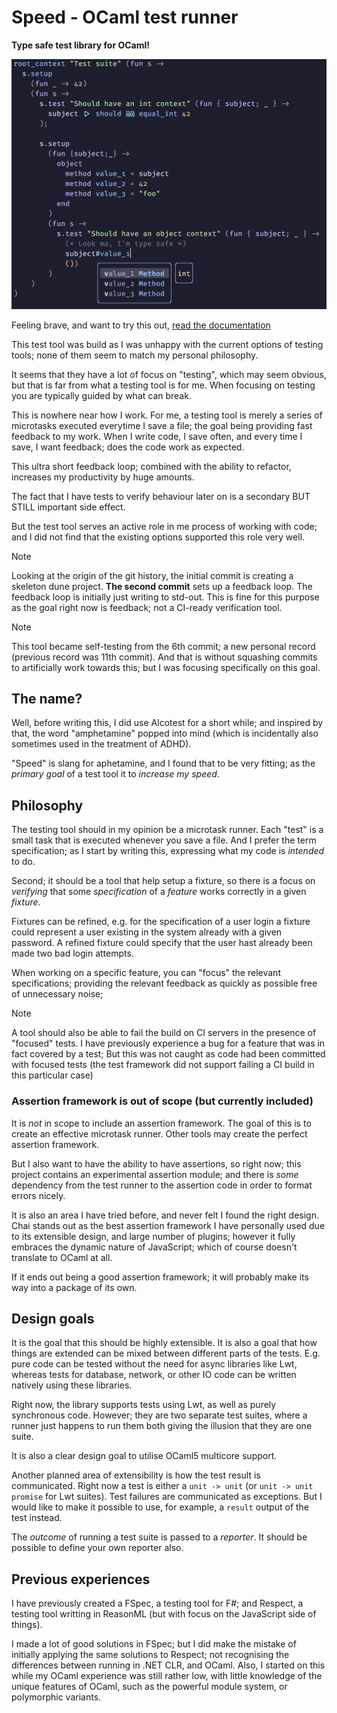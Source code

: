 # Speed - OCaml test runner

**Type safe test library for OCaml!**

![image showing code completion](./type-safe.png)

Feeling brave, and want to try this out, [read the
documentation](./DOCUMENTATION.MD)

This test tool was build as I was unhappy with the current options of testing
tools; none of them seem to match my personal philosophy.

It seems that they have a lot of focus on "testing", which may seem obvious, but
that is far from what a testing tool is for me. When focusing on testing you
are typically guided by what can break.

This is nowhere near how I work. For me, a testing tool is merely a series of
microtasks executed everytime I save a file; the goal being providing fast
feedback to my work. When I write code, I save often, and every time I save, I
want feedback; does the code work as expected.

This ultra short feedback loop; combined with the ability to refactor, increases
my productivity by huge amounts.

The fact that I have tests to verify behaviour later on is a secondary BUT STILL
important side effect.

But the test tool serves an active role in me process of working with code; and
I did not find that the existing options supported this role very well.

> [!NOTE]
> Looking at the origin of the git history, the initial commit is creating a
> skeleton dune project. **The second commit** sets up a feedback loop. The
> feedback loop is initially just writing to std-out. This is fine for this
> purpose as the goal right now is feedback; not a CI-ready verification tool.

> [!NOTE]
> This tool became self-testing from the 6th commit; a new personal
> record (previous record was 11th commit). And that is without squashing
> commits to artificially work towards this; but I was focusing specifically on
> this goal.

## The name?

Well, before writing this, I did use Alcotest for a short while; and inspired by
that, the word "amphetamine" popped into mind (which is incidentally also
sometimes used in the treatment of ADHD).

"Speed" is slang for aphetamine, and I found that to be very fitting; as the
_primary goal_ of a test tool it to _increase my speed_.

## Philosophy

The testing tool should in my opinion be a microtask runner. Each "test" is a
small task that is executed whenever you save a file. And I prefer the term
specification; as I start by writing this, expressing what my code is _intended_
to do.

Second; it should be a tool that help setup a fixture, so there is a focus on
_verifying_ that some _specification_ of a _feature_ works correctly in a
given _fixture_.

Fixtures can be refined, e.g. for the specification of a user login a fixture
could represent a user existing in the system already with a given password. A
refined fixture could specify that the user hast already been made two bad login
attempts.

When working on a specific feature, you can "focus" the relevant specifications;
providing the relevant feedback as quickly as possible free of unnecessary
noise;

> [!NOTE]
> A tool should also be able to fail the build on CI servers in the presence of
> "focused" tests. I have previously experience a bug for a feature that was in
> fact covered by a test; But this was not caught as code had been committed
> with focused tests (the test framework did not support failing a CI build in
> this particular case)

### Assertion framework is out of scope (but currently included)

It is _not_ in scope to include an assertion framework. The goal of this is to
create an effective microtask runner. Other tools may create the perfect
assertion framework.

But I also want to have the ability to have assertions, so right now; this
project contains an experimental assertion module; and there is _some_
dependency from the test runner to the assertion code in order to format errors
nicely.

It is also an area I have tried before, and never felt I found the right design.
Chai stands out as the best assertion framework I have personally used due to
its extensible design, and large number of plugins; however it fully embraces
the dynamic nature of JavaScript; which of course doesn't translate to OCaml at
all.

If it ends out being a good assertion framework; it will probably make its
way into a package of its own.

## Design goals

It is the goal that this should be highly extensible. It is also a goal that how
things are extended can be mixed between different parts of the tests. E.g. pure
code can be tested without the need for async libraries like Lwt, whereas
tests for database, network, or other IO code can be written natively using
these libraries.

Right now, the library supports tests using Lwt, as well as purely synchronous
code. However; they are two separate test suites, where a runner just happens
to run them both giving the illusion that they are one suite.

It is also a clear design goal to utilise OCaml5 multicore support.

Another planned area of extensibility is how the test result is communicated.
Right now a test is either a `unit -> unit` (or `unit -> unit promise` for Lwt
suites). Test failures are communicated as exceptions. But I would like to make
it possible to use, for example, a `result` output of the test instead.

The _outcome_ of running a test suite is passed to a _reporter_. It should be
possible to define your own reporter also.

## Previous experiences

I have previously created a FSpec, a testing tool for F#; and Respect, a
testing tool writting in ReasonML (but with focus on the JavaScript side of
things).

I made a lot of good solutions in FSpec; but I did make the mistake of initially
applying the same solutions to Respect; not recognising the differences between
running in .NET CLR, and OCaml. Also, I started on this while my OCaml
experience was still rather low, with little knowledge of the unique features of
OCaml, such as the powerful module system, or polymorphic variants.
